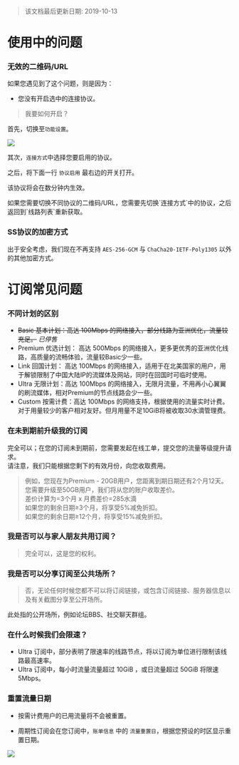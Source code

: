 > 该文档最后更新日期: 2019-10-13

# 使用中的问题

### 无效的二维码/URL

如果您遇见到了这个问题，则是因为：

- 您没有开启选中的连接协议。

> 我要如何开启？

首先，切换至`功能设置`。

![](https://img.niconode.xyz/2019101401332499976bcmg5KaGXQ7eSgm.png)

其次，`连接方式`中选择您要启用的协议。

之后，将下面一行 `协议启用` 最右边的开关打开。

该协议将会在数分钟内生效。

<p class="info">如果您需要切换不同协议的二维码/URL，您需要先切换`连接方式`中的协议，之后返回到`线路列表`重新获取。</p>

### SS协议的加密方式

出于安全考虑，我们现在不再支持 `AES-256-GCM` 与 `ChaCha20-IETF-Poly1305` 以外的其他加密方式。

# 订阅常见问题

### 不同计划的区别

- <s>Basic 基本计划：高达 100Mbps 的网络接入，部分线路为亚洲优化，流量较充足。</s> *已停售*
- Premium 优选计划： 高达 500Mbps 的网络接入，更多更优秀的亚洲优化线路，高质量的流畅体验，流量较Basic少一些。
- Link 回国计划： 高达 100Mbps 的网络接入，适用于在北美国家的用户，用于解锁限制了中国大陆IP的流媒体及网站，同时在回国时可临时使用。
- Ultra 无限计划：高达 100Mbps 的网络接入，无限月流量，不用再小心翼翼的刷流媒体，相对Premium的节点线路会少一些。
- Custom 按需计费：高达 100Mbps 的网络支持，根据使用的流量实时计费。对于用量较少的客户相对友好。但月用量不足10GiB将被收取30水滴管理费。

### 在未到期前升级我的订阅

完全可以；在您的订阅未到期前，您需要发起在线工单，提交您的流量等级提升请求。<br/>
请注意，我们只能根据您剩下的有效月份，向您收取费用。

> 例如，您现在为Premium - 20GB用户，您距离到期日期还有2个月12天。<br/>
> 您需要升级至50GB用户，我们将从您的账户收取差价。<br/>
> 差价计算为=3个月 x 月费差价=285水滴<br/>
> 如果您的剩余日期≥3个月，将享受5%减免折扣。<br/>
> 如果您的剩余日期≥12个月，将享受15%减免折扣。

### 我是否可以与家人朋友共用订阅？

> 完全可以，这是您的权利。	

### 我是否可以分享订阅至公共场所？

> 否，无论任何时候您都不可以将订阅链接，或包含订阅链接、服务器信息以及有关截图分享至公开场所。

此处指的公开场所，例如论坛BBS、社交聊天群组。

### 在什么时候我们会限速？

- Ultra 订阅中，部分表明了限速率的线路节点，将以订阅为单位进行限制该线路最高速率。
- Ultra 订阅中，每小时流量流量超过 10GiB ，或日流量超过 50GiB 将限速 5Mbps。

### 重置流量日期

- 按需计费用户的已用流量将不会被重置。

- 周期性订阅会在您订阅中，`账单信息` 中的 `流量重置日`，根据您预设的时区显示重置日期。

![](https://img.niconode.xyz/2017122411393622506vCyEWfNifshPe7j.png)
